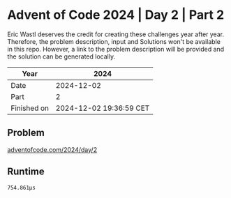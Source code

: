 # Advent of Code 2024 | Day 2 | Part 2

Eric Wastl deserves the credit for creating these challenges year after year. Therefore, the problem description, input and Solutions won't be available in this repo.
However, a link to the problem description will be provided and the solution can be generated locally.

| Year        | 2024                    |
|-------------|-------------------------|
| Date        | 2024-12-02              |
| Part        | 2                       |
| Finished on | 2024-12-02 19:36:59 CET |

## Problem

[adventofcode.com/2024/day/2](https://adventofcode.com/2024/day/2)

## Runtime

```
754.861µs
```
